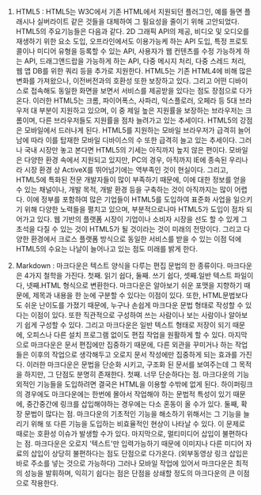 1.  HTML5  : HTML5는 W3C에서 기존 HTML에서 지원되던 플러그인, 예를 들면 플래시나 실버라이트 같은 것들을 대체하여 그 필요성을 줄이기 위해 고안되었다. HTML5의 주요기능들은 다음과 같다. 2D 그래픽 API의 제공, 비디오 및 오디오를 재생하기 위한 요소 도입, 오프라인에서도 이용가능케 하는 API 도입, 특정 프로토콜이나 미디어 유형을 등록할 수 있는 API, 사용자가 웹 컨텐츠를 수정 가능하게 하는 API, 드래그앤드랍을 가능하게 하는 API, 다중 메시지 처리, 다중 스레드 처리, 웹 앱 DB를 위한 쿼리 등을 추가로 지원한다.  HTML5는 기존 HTML4에 비해 많은 변화를 가져왔으나, 이전버전과의 호환성 또한 보장하고 있다. 그리고 어떤 디바이스로 접속해도 동일한 화면을 보면서 서비스를 제공받을 있다는 점도 장점으로 다가온다. 이러한 HTML5는 크롬, 파이어폭스, 사파리, 익스플로러, 오페라 등 5대 브라우저 대 부분이 지원하고 있으며, 이 중 제일 높은 지원률을 보장하는 브라우저는 크롬이며, 다른 브라우저들도 지원률을 점차 늘려가고 있는 추세이다. HTML5의 강점은 모바일에서 드러나게 된다. HTML5를 지원하는 모바일 브라우저가 급격히 늘어남에 따라 이를 탑재한 모바일 디바이스의 수 또한 급격히 늘고 있는 추세이다. 
그러나 국내 시장만 놓고 본다면 HTML5의 기세는 아직까지 높지 않은 편이다. 모바일은 다양한 환경 속에서 지원되고 있지만, PC의 경우, 아직까지 IE에 종속된 우리나라 시장 환경 상 ActiveX를 뛰어넘기에는 역부족인 것이 현실이다. 그리고, HTML5에 특화된 전문 개발자들이 많이 부족하기 때문에, 이에 대한 정보를 얻을 수 있는 채널이나, 개발 목적, 개발 환경 등을 구축하는 것이 아직까지는 많이 어렵다. 
이에 정부를 포함하여 많은 기업들이 HTML5를 도입하여 표준화 사업을 일으키기 위해 다양한 노력들을 펼치고 있으며, 부분적으로나마 HTML5가 도입이 점차 되어가고 있다. 웹 기반의 플랫폼 시장이 기업이나 소비자 시장을 선도 할 수 있게 그 초석을 다질 수 있는 것이 HTML5가 될 것이라는 것이 미래의 전망이다. 그리고 다양한 환경에서 크로스 플랫폼 방식으로 동일한 서비스를 받을 수 있는 이점 덕에 HTML5의 수요는 나날이 늘어나고 있는 점도 미래를 밝게 한다.

 

2. Markdown : 마크다운은 텍스트 양식을 다루는 편집 문법의 한 종류이다. 마크다운은 4가지 철학을 가진다. 첫째. 읽기 쉽다,  둘째. 쓰기 쉽다,  셋째.일반 텍스트 파일이다, 넷째.HTML 형식으로 변환한다. 마크다운은 알아보기 쉬운 포맷을 지향하기 때문에, 제목과 내용을 한 눈에 구분할 수 있다는 이점이 있다. 또한, HTML문법보다도 쉬운 난이도를 가졌기 때문에, 누구나 손쉽게 마크다운 문법 형태로 작성할 수 있다는 이점이 있다. 또한 직관적으로 구성하여 쓰는 사람이나 보는 사람이나 알아보기 쉽게 구성할 수 있다. 그리고 마크다운은 일반 텍스트 형태로 저장이 되기 때문에, 오피스나 다른 설치 프로그램 없이도  편집 작업을 원활하게 할 수 있다. 마지막으로 마크다운은 문서 편집에만 집중하기 때문에, 다른 외관을 꾸미거나 하는 작업들은 이후의 작업으로 생각해두고 오로지 문서 작성에만 집중하게 되는 효과를 가진다. 이러한 마크다운은 문법을 단순화 시키고, 구조화 된 문서를 보여주는데 그 목적을 하지만, 그 단점도 분명히 존재한다. 첫째. 너무 단순하다는 점. 마크다운의 기능 외적인 기능들을 도입하려면 결국은 HTML을 이용할 수밖에 없게 된다. 하이퍼링크의 경우에도 마크다운에는 한번에 몰아서 작업해야 하는 문법적 특성이 있기 때문에, 중간중간에 링크를 삽입해야하는 경우에는 다소 혼동이 올 수가 있다. 둘째, 확장 문법이 많다는 점. 마크다운의 기초적인 기능을 해소하기 위해서는 그 기능을 늘리기 위해 또 다른 기능을 도입하는 비효율적인 현상이 나타날 수 있다. 이 문제로 때로는 호환성 이슈가 발생할 수가 있다. 마지막으로, 멀티미디어 삽입이 불편하다는 점. 마크다운은 오로지 '텍스트'만 입력가능하기 때문에 이미지나 다른 미디어 자료의 삽입이 상당히 불편하다는 점도 단점으로 다가온다. (외부동영상 링크 삽입은 바로 주소를 넣는 것으로 가능하다) 그러나 모바일 작업에 있어서 마크다운은 최적의 성능을 발휘하며, 익히기 쉽다는 점은 단점을 상쇄할 정도의 마크다운의 큰 이점으로 작용한다. 
